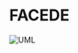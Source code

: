 # FACEDE

![UML](https://github.com/vmorais111/bertoti/assets/111707785/587b4237-479e-47f0-80cf-2df990dd2b69)
